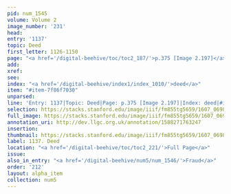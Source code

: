 ```yaml
---
pid: num_1545
volume: Volume 2
image_number: '231'
head:
entry: '1137'
topic: Deed
first_letter: 1126-1150
page: "<a href='/digital-beehive/toc/toc2_187/'>p.375 [Image 2.197]</a>"
add:
xref:
see:
index: "<a href='/digital-beehive/index1/index_1010/'>deed</a>"
item: "#item-7f86f7030"
unparsed:
line: 'Entry: 1137|Topic: Deed|Page: p.375 [Image 2.197]|Index: deed|#item-7f86f7030'
selection: https://stacks.stanford.edu/image/iiif/fm855tg5659/1607_0698/336,1222,2945,590/full/0/default.jpg
full_image: https://stacks.stanford.edu/image/iiif/fm855tg5659/1607_0698/full/full/0/default.jpg
annotation_uri: http://dev.llgc.org.uk/annotation/1588271763247
insertion:
thumbnail: https://stacks.stanford.edu/image/iiif/fm855tg5659/1607_0698/336,1222,600,180/250,/0/default.jpg
label: 1137. Deed
location: "<a href='/digital-beehive/toc/toc2_221/'>Full Page</a>"
issue:
also_in_entry: "<a href='/digital-beehive/num5/num_1546/'>Fraud</a>"
order: '212'
layout: alpha_item
collection: num5
---
```

